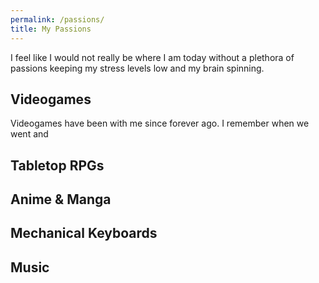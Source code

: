 ```yaml
---
permalink: /passions/
title: My Passions
---
```


I feel like I would not really be where I am today without a plethora of passions
keeping my stress levels low and my brain spinning.

## <i class="fas fa-gamepad" style="color:#36cdc4;"></i> Videogames

Videogames have been with me since forever ago. I remember when we went and 

## <i class="fas fa-dice-d20" style="color:#36cdc4;"></i> Tabletop RPGs

## <i class="fas fa-book" style="color:#36cdc4;"></i> Anime & Manga

## <i class="fas fa-keyboard" style="color:#36cdc4;"></i> Mechanical Keyboards

## <i class="fas fa-headphones" style="color:#36cdc4;"></i> Music

